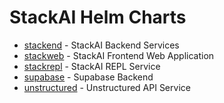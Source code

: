 # StackAI Helm Charts

- [stackend](./stackend) - StackAI Backend Services
- [stackweb](./stackweb) - StackAI Frontend Web Application
- [stackrepl](./stackrepl) - StackAI REPL Service
- [supabase](./supabase) - Supabase Backend
- [unstructured](./unstructured) - Unstructured API Service
